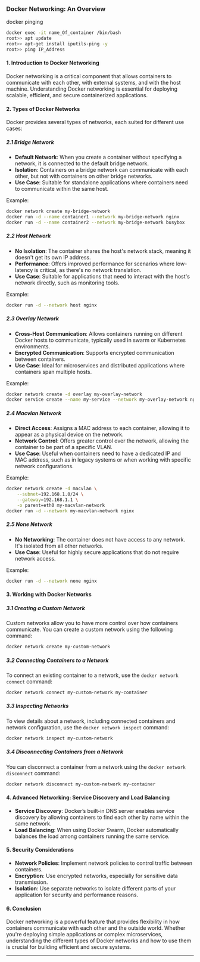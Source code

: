 ### Docker Networking: An Overview

docker pinging
```bash
docker exec -it name_Of_container /bin/bash
root>> apt update
root>> apt-get install iputils-ping -y
root>> ping IP_Address
```


#### **1. Introduction to Docker Networking**
Docker networking is a critical component that allows containers to communicate with each other, with external systems, and with the host machine. Understanding Docker networking is essential for deploying scalable, efficient, and secure containerized applications.

#### **2. Types of Docker Networks**
Docker provides several types of networks, each suited for different use cases:

##### **2.1 Bridge Network**
- **Default Network**: When you create a container without specifying a network, it is connected to the default bridge network.
- **Isolation**: Containers on a bridge network can communicate with each other, but not with containers on other bridge networks.
- **Use Case**: Suitable for standalone applications where containers need to communicate within the same host.

Example:

```bash
docker network create my-bridge-network
docker run -d --name container1 --network my-bridge-network nginx
docker run -d --name container2 --network my-bridge-network busybox
```

##### **2.2 Host Network**
- **No Isolation**: The container shares the host's network stack, meaning it doesn't get its own IP address.
- **Performance**: Offers improved performance for scenarios where low-latency is critical, as there's no network translation.
- **Use Case**: Suitable for applications that need to interact with the host's network directly, such as monitoring tools.

Example:

```bash
docker run -d --network host nginx
```

##### **2.3 Overlay Network**
- **Cross-Host Communication**: Allows containers running on different Docker hosts to communicate, typically used in swarm or Kubernetes environments.
- **Encrypted Communication**: Supports encrypted communication between containers.
- **Use Case**: Ideal for microservices and distributed applications where containers span multiple hosts.

Example:

```bash
docker network create -d overlay my-overlay-network
docker service create --name my-service --network my-overlay-network nginx
```

##### **2.4 Macvlan Network**
- **Direct Access**: Assigns a MAC address to each container, allowing it to appear as a physical device on the network.
- **Network Control**: Offers greater control over the network, allowing the container to be part of a specific VLAN.
- **Use Case**: Useful when containers need to have a dedicated IP and MAC address, such as in legacy systems or when working with specific network configurations.

Example:

```bash
docker network create -d macvlan \
    --subnet=192.168.1.0/24 \
    --gateway=192.168.1.1 \
    -o parent=eth0 my-macvlan-network
docker run -d --network my-macvlan-network nginx
```

##### **2.5 None Network**
- **No Networking**: The container does not have access to any network. It's isolated from all other networks.
- **Use Case**: Useful for highly secure applications that do not require network access.

Example:

```bash
docker run -d --network none nginx
```

#### **3. Working with Docker Networks**
##### **3.1 Creating a Custom Network**
Custom networks allow you to have more control over how containers communicate. You can create a custom network using the following command:

```bash
docker network create my-custom-network
```

##### **3.2 Connecting Containers to a Network**
To connect an existing container to a network, use the `docker network connect` command:

```bash
docker network connect my-custom-network my-container
```

##### **3.3 Inspecting Networks**
To view details about a network, including connected containers and network configuration, use the `docker network inspect` command:

```bash
docker network inspect my-custom-network
```

##### **3.4 Disconnecting Containers from a Network**
You can disconnect a container from a network using the `docker network disconnect` command:

```bash
docker network disconnect my-custom-network my-container
```

#### **4. Advanced Networking: Service Discovery and Load Balancing**
- **Service Discovery**: Docker’s built-in DNS server enables service discovery by allowing containers to find each other by name within the same network.
- **Load Balancing**: When using Docker Swarm, Docker automatically balances the load among containers running the same service.

#### **5. Security Considerations**
- **Network Policies**: Implement network policies to control traffic between containers.
- **Encryption**: Use encrypted networks, especially for sensitive data transmission.
- **Isolation**: Use separate networks to isolate different parts of your application for security and performance reasons.

#### **6. Conclusion**
Docker networking is a powerful feature that provides flexibility in how containers communicate with each other and the outside world. Whether you're deploying simple applications or complex microservices, understanding the different types of Docker networks and how to use them is crucial for building efficient and secure systems.

---
